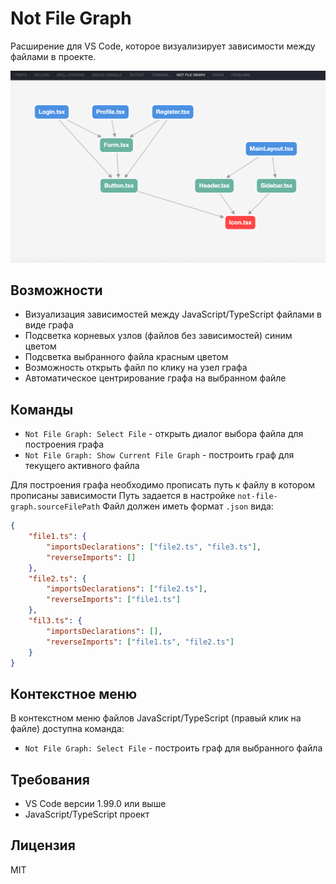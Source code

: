 # Not File Graph

Расширение для VS Code, которое визуализирует зависимости между файлами в проекте.

![](./resources/screen1.png)

## Возможности

- Визуализация зависимостей между JavaScript/TypeScript файлами в виде графа
- Подсветка корневых узлов (файлов без зависимостей) синим цветом
- Подсветка выбранного файла красным цветом
- Возможность открыть файл по клику на узел графа
- Автоматическое центрирование графа на выбранном файле

## Команды

- `Not File Graph: Select File` - открыть диалог выбора файла для построения графа
- `Not File Graph: Show Current File Graph` - построить граф для текущего активного файла

Для построения графа необходимо прописать путь к файлу в котором прописаны зависимости
Путь задается в настройке `not-file-graph.sourceFilePath`
Файл должен иметь формат `.json` вида:

```json
{
    "file1.ts": {
        "importsDeclarations": ["file2.ts", "file3.ts"],
        "reverseImports": []
    },
    "file2.ts": {
        "importsDeclarations": ["file2.ts"],
        "reverseImports": ["file1.ts"]
    },
    "fil3.ts": {
        "importsDeclarations": [],
        "reverseImports": ["file1.ts", "file2.ts"]
    }
}
```

## Контекстное меню

В контекстном меню файлов JavaScript/TypeScript (правый клик на файле) доступна команда:
- `Not File Graph: Select File` - построить граф для выбранного файла

## Требования

- VS Code версии 1.99.0 или выше
- JavaScript/TypeScript проект

## Лицензия

MIT
